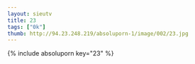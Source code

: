 ```yaml
--- 
layout: sieutv
title: 23
tags: ["0k"]
thumb: http://94.23.248.219/absoluporn-1/image/002/23.jpg
---
```

{% include absoluporn key="23" %} 
